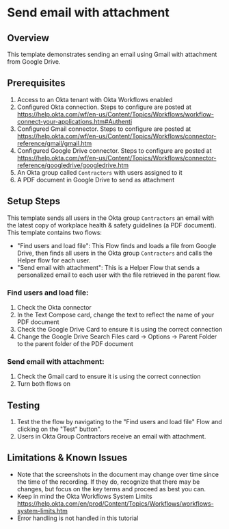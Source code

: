 # Send email with attachment

## Overview

This template demonstrates sending an email using Gmail with attachment
from Google Drive.

## Prerequisites

1.  Access to an Okta tenant with Okta Workflows enabled
2.  Configured Okta connection. Steps to configure are posted at  
    <a href="https://www.google.com/url?q=https://help.okta.com/wf/en-us/Content/Topics/Workflows/workflow-connect-your-applications.htm%23Authenti&amp;sa=D&amp;source=editors&amp;ust=1635954653582000&amp;usg=AOvVaw1vfr-QDHjxpFkZyJZ4c_ol">https://help.okta.com/wf/en-us/Content/Topics/Workflows/workflow-connect-your-applications.htm#Authenti</a>
3.  Configured Gmail connector. Steps to configure are posted at
    <a href="https://www.google.com/url?q=https://help.okta.com/wf/en-us/Content/Topics/Workflows/connector-reference/gmail/gmail.htm&amp;sa=D&amp;source=editors&amp;ust=1635954653583000&amp;usg=AOvVaw2Pm56pGWmgGTvtuy5XbTPO">https://help.okta.com/wf/en-us/Content/Topics/Workflows/connector-reference/gmail/gmail.htm</a>
4.  Configured Google Drive connector. Steps to configure are posted at
    <a href="https://www.google.com/url?q=https://help.okta.com/wf/en-us/Content/Topics/Workflows/connector-reference/googledrive/googledrive.htm&amp;sa=D&amp;source=editors&amp;ust=1635954653583000&amp;usg=AOvVaw1W2fi11c3ZXDaF4nQhP03G" >https://help.okta.com/wf/en-us/Content/Topics/Workflows/connector-reference/googledrive/googledrive.htm</a>
5.  An Okta group called `Contractors` with users assigned to it
6.  A PDF document in Google Drive to send as attachment
      

## Setup Steps

This template sends all users in the Okta group `Contractors` an email with the latest copy of workplace health & safety guidelines (a PDF document). This template contains two flows:

- "Find users and load file": This Flow finds and loads a file from Google Drive, then finds all users in the Okta group `Contractors` and calls the Helper flow for each user.
- "Send email with attachment": This is a Helper Flow that sends a personalized email to each user
    with the file retrieved in the parent flow.  

### Find users and load file:
1.  Check the Okta connector
2.  In the Text Compose card, change the text to reflect the name of your PDF document  
3.  Check the Google Drive Card to ensure it is using the correct connection 
4.  Change the Google Drive Search Files card -&gt; Options -&gt; Parent Folder to the parent folder of the PDF document  

### Send email with attachment:
1. Check the Gmail card to ensure it is using the correct connection
2. Turn both flows on

## Testing

1.  Test the the flow by navigating to the "Find users and load file" Flow and clicking on the
    "Test" button".
2.  Users in Okta Group Contractors receive an email with attachment.

## Limitations & Known Issues

- Note that the screenshots in the document may change over time since the time of the recording. If they do, recognize that there may be changes, but focus on the key terms and proceed as best you can.
- Keep in mind the Okta Workflows System Limits <a href="https://www.google.com/url?q=https://help.okta.com/en/prod/Content/Topics/Workflows/workflows-system-limits.htm&amp;sa=D&amp;source=editors&amp;ust=1635954653587000&amp;usg=AOvVaw2THico_YMaAjkxL55wGz8P">https://help.okta.com/en/prod/Content/Topics/Workflows/workflows-system-limits.htm</a>
- Error handling is not handled in this tutorial
